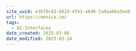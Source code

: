 ```yaml
---
site_uuid: e3bf0c42-b824-4f41-a6d8-2a0aa86a3ee8
url: https://monica.im/
tags:
  - AI-Interfaces
date_created: 2025-03-06
date_modified: 2025-03-24
---
```


